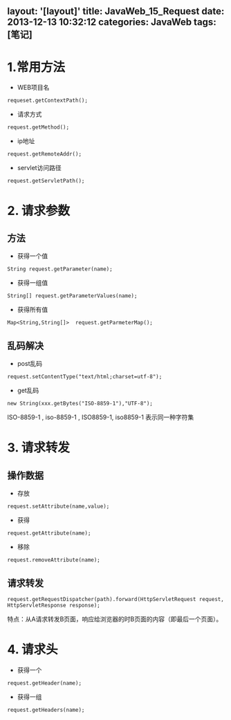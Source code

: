 layout: '[layout]'
title: JavaWeb_15_Request
date: 2013-12-13 10:32:12
categories: JavaWeb
tags: [笔记]
---
# 1.常用方法
- WEB项目名
```
requeset.getContextPath();
```
- 请求方式
```
request.getMethod();
```

- ip地址
```
request.getRemoteAddr();
```

- servlet访问路径
```
request.getServletPath();
```
<!--more-->
# 2. 请求参数
##  方法
- 获得一个值
```
String request.getParameter(name);
```
- 获得一组值
```
String[] request.getParameterValues(name);
```
- 获得所有值
```
Map<String,String[]>  request.getParmeterMap();
```

## 乱码解决
- post乱码
```
request.setContentType("text/html;charset=utf-8");
```

- get乱码
```
new String(xxx.getBytes("ISO-8859-1"),"UTF-8");
```
ISO-8859-1   , iso-8859-1   , ISO8859-1, iso8859-1  表示同一种字符集
# 3. 请求转发
## 操作数据
- 存放
```
request.setAttribute(name,value);
```

- 获得
```
request.getAttribute(name);
```

- 移除
```
request.removeAttribute(name);
```

## 请求转发

```
request.getRequestDispatcher(path).forward(HttpServletRequest request, HttpServletResponse response);
```
特点：从A请求转发B页面，响应给浏览器的时B页面的内容（即最后一个页面）。
# 4. 请求头
- 获得一个
```
request.getHeader(name);
```

- 获得一组
```
request.getHeaders(name);
```
